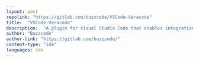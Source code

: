 ```yaml
---
layout: post
repolink: "https://gitlab.com/buzzcode/VSCode-Veracode"
title:  "VSCode-Veracode"
description:  "A plugin for Visual Studio Code that enables integration with Veracode Static Analysis. Currently, this only supports flaw download, but will be enhanced to support upload as well in the future."
author: "Buzzcode"
author-link: "https://gitlab.com/buzzcode/"
content-type: "ide"
languages: ide
---
```

